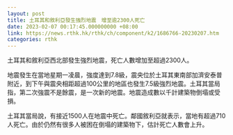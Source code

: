 ```yaml
---
layout: post
title: 土耳其和敘利亞發生強烈地震　增至逾2300人死亡
date: 2023-02-07 00:17:45.000000000 +08:00
link: https://news.rthk.hk/rthk/ch/component/k2/1686766-20230207.htm
categories: rthk
---
```


土耳其和敘利亞西北部發生強烈地震，死亡人數增加至超過2300人。

地震發生在當地星期一凌晨，強度達到7.8級，震央位於土耳其東南部加濟安泰普附近，到下午與震央相距超過100公里的地區也發生7.5級強烈地震。土耳其當局指，第二次強震不是餘震，是一次新的地震。地震造成數以千計建築物倒塌或受損。

土耳其當局說，有接近1500人在地震中死亡。鄰國敘利亞就表示，當地有超過710人死亡。由於仍然有很多人被困在倒塌的建築物下，估計死亡人數會上升。
